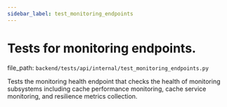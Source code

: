 ```yaml
---
sidebar_label: test_monitoring_endpoints
---
```


# Tests for monitoring endpoints.

  file_path: `backend/tests/api/internal/test_monitoring_endpoints.py`

Tests the monitoring health endpoint that checks the health of monitoring
subsystems including cache performance monitoring, cache service monitoring,
and resilience metrics collection.
